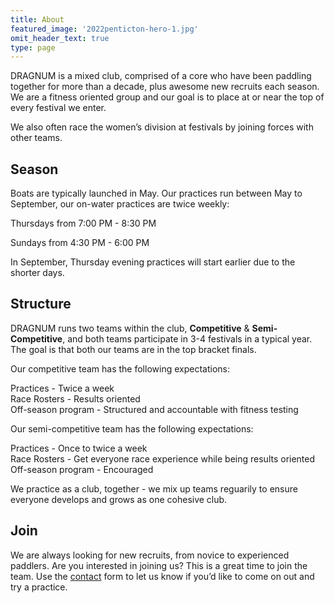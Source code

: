 ```yaml
---
title: About
featured_image: '2022penticton-hero-1.jpg'
omit_header_text: true
type: page
---
```


DRAGNUM is a mixed club, comprised of a core who have been paddling together for more than a decade, plus awesome new recruits each season. We are a fitness oriented group and our goal is to place at or near the top of every festival we enter.

We also often race the women’s division at festivals by joining forces with other teams.

## Season

Boats are typically launched in May. Our practices run between May to September, our on-water practices are twice weekly:

Thursdays from 7:00 PM - 8:30 PM

Sundays from 4:30 PM - 6:00 PM

In September, Thursday evening practices will start earlier due to the shorter days.

## Structure

DRAGNUM runs two teams within the club, **Competitive** & **Semi-Competitive**, and both teams participate in 3-4 festivals in a typical year. The goal is that both our teams are in the top bracket finals. 

Our competitive team has the following expectations:

Practices - Twice a week  
Race Rosters - Results oriented  
Off-season program - Structured and accountable with fitness testing  

Our semi-competitive team has the following expectations:

Practices - Once to twice a week  
Race Rosters - Get everyone race experience while being results oriented  
Off-season program - Encouraged  

We practice as a club, together - we mix up teams reguarily to ensure everyone develops and grows as one cohesive club.

## Join

We are always looking for new recruits, from novice to experienced paddlers. Are you interested in joining us? This is a great time to join the team. Use the [contact](../contact) form to let us know if you’d like to come on out and try a practice.


